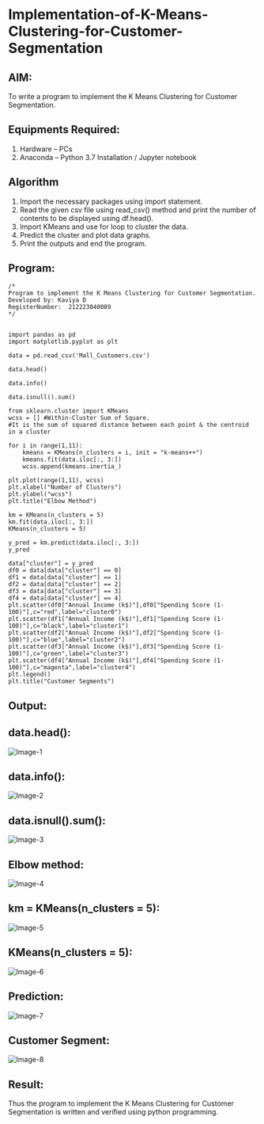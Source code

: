 # Implementation-of-K-Means-Clustering-for-Customer-Segmentation

## AIM:
To write a program to implement the K Means Clustering for Customer Segmentation.

## Equipments Required:
1. Hardware – PCs
2. Anaconda – Python 3.7 Installation / Jupyter notebook

## Algorithm
1. Import the necessary packages using import statement.
2. Read the given csv file using read_csv() method and print the number of contents to be displayed using df.head().
3. Import KMeans and use for loop to cluster the data.
4. Predict the cluster and plot data graphs.
5. Print the outputs and end the program.

## Program:
```
/*
Program to implement the K Means Clustering for Customer Segmentation.
Developed by: Kaviya D
RegisterNumber:  212223040089
*/
```
```

import pandas as pd
import matplotlib.pyplot as plt

data = pd.read_csv('Mall_Customers.csv')

data.head()

data.info()

data.isnull().sum()

from sklearn.cluster import KMeans
wcss = [] #Within-Cluster Sum of Square.
#It is the sum of squared distance between each point & the centroid in a cluster

for i in range(1,11):
    kmeans = KMeans(n_clusters = i, init = "k-means++")
    kmeans.fit(data.iloc[:, 3:])
    wcss.append(kmeans.inertia_)

plt.plot(range(1,11), wcss)
plt.xlabel("Number of Clusters")
plt.ylabel("wcss")
plt.title("Elbow Method")

km = KMeans(n_clusters = 5)
km.fit(data.iloc[:, 3:])
KMeans(n_clusters = 5)

y_pred = km.predict(data.iloc[:, 3:])
y_pred

data["cluster"] = y_pred
df0 = data[data["cluster"] == 0]
df1 = data[data["cluster"] == 1]
df2 = data[data["cluster"] == 2]
df3 = data[data["cluster"] == 3]
df4 = data[data["cluster"] == 4]
plt.scatter(df0["Annual Income (k$)"],df0["Spending Score (1-100)"],c="red",label="cluster0")
plt.scatter(df1["Annual Income (k$)"],df1["Spending Score (1-100)"],c="black",label="cluster1")
plt.scatter(df2["Annual Income (k$)"],df2["Spending Score (1-100)"],c="blue",label="cluster2")
plt.scatter(df3["Annual Income (k$)"],df3["Spending Score (1-100)"],c="green",label="cluster3")
plt.scatter(df4["Annual Income (k$)"],df4["Spending Score (1-100)"],c="magenta",label="cluster4")
plt.legend()
plt.title("Customer Segments")
```
## Output:

## data.head():

![Image-1](https://github.com/user-attachments/assets/4b362bcf-7668-4473-8941-e0bfdb7dcef3)


## data.info():

![Image-2](https://github.com/user-attachments/assets/3d532e87-6781-409c-92a1-5535f2fbda83)


## data.isnull().sum():
![Image-3](https://github.com/user-attachments/assets/f67cc320-a8aa-401e-84e9-a55cc469eb86)

## Elbow method:
![Image-4](https://github.com/user-attachments/assets/e5289115-e76c-42e0-86a9-78d2dfe3b011)


## km = KMeans(n_clusters = 5):
![Image-5](https://github.com/user-attachments/assets/b62b4cb8-6ddb-4333-a9e6-34207ee71429)

## KMeans(n_clusters = 5):
![Image-6](https://github.com/user-attachments/assets/d6ec9059-ba64-4dbb-8865-a3bf23b299cf)

## Prediction:
![Image-7](https://github.com/user-attachments/assets/be2b7fc4-a3e6-4a52-978d-622770ec4ff0)

## Customer Segment:
![Image-8](https://github.com/user-attachments/assets/941148e1-450d-463b-8cca-737c9fea7cff)




## Result:
Thus the program to implement the K Means Clustering for Customer Segmentation is written and verified using python programming.
